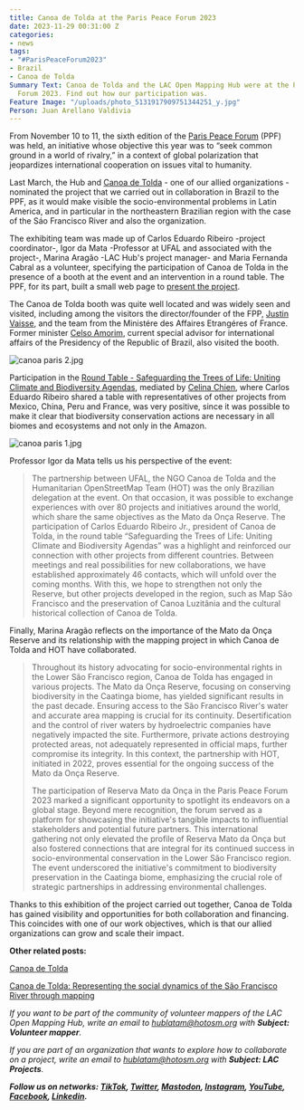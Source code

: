 ```yaml
---
title: Canoa de Tolda at the Paris Peace Forum 2023
date: 2023-11-29 00:31:00 Z
categories:
- news
tags:
- "#ParisPeaceForum2023"
- Brazil
- Canoa de Tolda
Summary Text: Canoa de Tolda and the LAC Open Mapping Hub were at the Paris Peace
  Forum 2023. Find out how our participation was.
Feature Image: "/uploads/photo_5131917909751344251_y.jpg"
Person: Juan Arellano Valdivia
---
```


From November 10 to 11, the sixth edition of the [Paris Peace Forum](https://parispeaceforum.org/) (PPF) was held, an initiative whose objective this year was to “seek common ground in a world of rivalry,” in a context of global polarization that jeopardizes international cooperation on issues vital to humanity.

Last March, the Hub and [Canoa de Tolda](https://canoadetolda.org.br/) - one of our allied organizations - nominated the project that we carried out in collaboration in Brazil to the PPF, as it would make visible the socio-environmental problems in Latin America, and in particular in the northeastern Brazilian region with the case of the Sáo Francisco River and also the organization.

The exhibiting team was made up of Carlos Eduardo Ribeiro -project coordinator-, Igor da Mata -Professor at UFAL and associated with the project-, Marina Aragão -LAC Hub's project manager- and Maria Fernanda Cabral as a volunteer, specifying the participation of Canoa de Tolda in the presence of a booth at the event and an intervention in a round table. The PPF, for its part, built a small web page to [present the project](https://parispeaceforum.org/projects/reserva-mato-da-onca-forets-pour-lavenir/).

The Canoa de Tolda booth was quite well located and was widely seen and visited, including among the visitors the director/founder of the FPP, [Justin Vaisse](https://en.wikipedia.org/wiki/Justin_Va%C3%AFsse), and the team from the Ministére des Affaires Etrangéres of France. Former minister [Celso Amorim](https://en.wikipedia.org/wiki/Celso_Amorim), current special advisor for international affairs of the Presidency of the Republic of Brazil, also visited the booth.

![canoa paris 2.jpg](/uploads/canoa%20paris%202.jpg)

Participation in the [Round Table - Safeguarding the Trees of Life: Uniting Climate and Biodiversity Agendas](https://www.youtube.com/watch?v=kv0JDu8HNzA), mediated by [Celina Chien](https://www.celinachien.com/), where Carlos Eduardo Ribeiro shared a table with representatives of other projects from Mexico, China, Peru and France, was very positive, since it was possible to make it clear that biodiversity conservation actions are necessary in all biomes and ecosystems and not only in the Amazon.

![canoa paris 1.jpg](/uploads/canoa%20paris%201.jpg)

Professor Igor da Mata tells us his perspective of the event:

> The partnership between UFAL, the NGO Canoa de Tolda and the Humanitarian OpenStreetMap Team (HOT) was the only Brazilian delegation at the event. On that occasion, it was possible to exchange experiences with over 80 projects and initiatives around the world, which share the same objectives as the Mato da Onça Reserve. The participation of Carlos Eduardo Ribeiro Jr., president of Canoa de Tolda, in the round table “Safeguarding the Trees of Life: Uniting Climate and Biodiversity Agendas” was a highlight and reinforced our connection with other projects from different countries. Between meetings and real possibilities for new collaborations, we have established approximately 46 contacts, which will unfold over the coming months. With this, we hope to strengthen not only the Reserve, but other projects developed in the region, such as Map São Francisco and the preservation of Canoa Luzitânia and the cultural historical collection of Canoa de Tolda.

Finally, Marina Aragão reflects on the importance of the Mato da Onça Reserve and its relationship with the mapping project in which Canoa de Tolda and HOT have collaborated.

> Throughout its history advocating for socio-environmental rights in the Lower São Francisco region, Canoa de Tolda has engaged in various projects. The Mato da Onça Reserve, focusing on conserving biodiversity in the Caatinga biome, has yielded significant results in the past decade. Ensuring access to the São Francisco River's water and accurate area mapping is crucial for its continuity. Desertification and the control of river waters by hydroelectric companies have negatively impacted the site. Furthermore, private actions destroying protected areas, not adequately represented in official maps, further compromise its integrity. In this context, the partnership with HOT, initiated in 2022, proves essential for the ongoing success of the Mato da Onça Reserve.
>
> The participation of Reserva Mato da Onça in the Paris Peace Forum 2023 marked a significant opportunity to spotlight its endeavors on a global stage. Beyond mere recognition, the forum served as a platform for showcasing the initiative's tangible impacts to influential stakeholders and potential future partners. This international gathering not only elevated the profile of Reserva Mato da Onça but also fostered connections that are integral for its continued success in socio-environmental conservation in the Lower São Francisco region. The event underscored the initiative's commitment to biodiversity preservation in the Caatinga biome, emphasizing the crucial role of strategic partnerships in addressing environmental challenges.

Thanks to this exhibition of the project carried out together, Canoa de Tolda has gained visibility and opportunities for both collaboration and financing. This coincides with one of our work objectives, which is that our allied organizations can grow and scale their impact.

**Other related posts:**

[Canoa de Tolda](https://www.hotosm.org/projects/canoa-de-tolda/)

[Canoa de Tolda: Representing the social dynamics of the São Francisco River through mapping](https://www.hotosm.org/updates/canoa-de-tolda-mapping-to-make-visible-the-social-dynamics-of-the-sao-francisco-river/)

*If you want to be part of the community of volunteer mappers of the LAC Open Mapping Hub, write an email to [hublatam@hotosm.org](https://www.hotosm.org/updates/mapping-as-a-response-to-the-disaster-in-esmeraldas-ecuador/hublatam@hotosm.org) with **Subject: Volunteer mapper**.*

*If you are part of an organization that wants to explore how to collaborate on a project, write an email to [hublatam@hotosm.org](https://www.hotosm.org/updates/mapping-as-a-response-to-the-disaster-in-esmeraldas-ecuador/hublatam@hotosm.org) with **Subject: LAC Projects**.*

***Follow us on networks: [TikTok](https://www.tiktok.com/@mapeoabierto_la?lang=es), [Twitter](https://twitter.com/mapeoabierto_la), [Mastodon](https://mapstodon.space/@mapeoabierto_la), [Instagram](https://www.instagram.com/mapeoabierto_la/), [YouTube](https://www.youtube.com/channel/UCTH6Z_QODJ4NmmBmubS68VA), [Facebook](https://www.facebook.com/Mapeo-abierto-Am%C3%A9rica-Latina-102804808622456/), [Linkedin](https://www.linkedin.com/showcase/91453300/admin/feed/posts/).***
